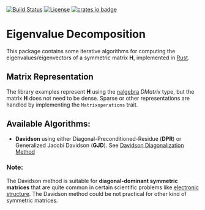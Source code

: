
[![Build Status](https://github.com/felipeZ/eigenvalues/workflows/build/badge.svg)](https://github.com/felipeZ/eigenvalues/actions)
[![License](https://img.shields.io/badge/License-Apache%202.0-blue.svg)](https://opensource.org/licenses/Apache-2.0)
[![crates.io badge](https://img.shields.io/crates/v/eigenvalues.svg)](https://crates.io/crates/eigenvalues)<br/>

Eigenvalue Decomposition
========================
This package contains some iterative algorithms for computing the eigenvalues/eigenvectors of a symmetric matrix **H**, implemented in [Rust](https://www.rust-lang.org/).

## Matrix Representation
The library examples represent **H** using the [nalgebra](https://nalgebra.org/) *DMatrix* type, but the matrix **H** does not need to be dense. Sparse or other representations are handled by implementing the `Matrixoperations` trait.

## Available Algorithms:
 * **Davidson** using either  Diagonal-Preconditioned-Residue (**DPR**) or Generalized Jacobi Davidson (**GJD**). See [Davidson Diagonalization Method](https://www.semanticscholar.org/paper/DAVIDSON-DIAGONALIZATION-METHOD-AND-ITS-APPLICATION-Liao/5811eaf768d1a006f505dfe24f329874a679ba59)


### Note:
The Davidson method is suitable for **diagonal-dominant symmetric matrices** that are quite common
in certain scientific problems like [electronic structure](https://en.wikipedia.org/wiki/Electronic_structure). The Davidson method could be not practical
for other kind of symmetric matrices.
